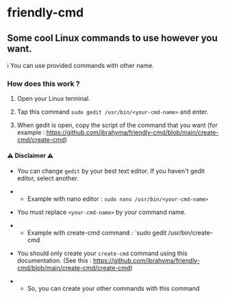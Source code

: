 # friendly-cmd
## Some cool Linux commands to use however you want.

ℹ️ You can use provided commands with other name.

### How does this work ?

1) Open your Linux terminal.
 
2) Tap this command `sudo gedit /usr/bin/<your-cmd-name>` and enter.

3) When gedit is open, copy the script of the command that you want (for example : https://github.com/ibrahyma/friendly-cmd/blob/main/create-cmd/create-cmd)


#### ⚠️ Disclaimer ⚠️

- You can change `gedit` by your best text editor. If you haven't gedit editor, select another.
- - Example with nano editor : `sudo nano /usr/bin/<your-cmd-name>`

- You must replace `<your-cmd-name>` by your command name.
- - Example with create-cmd command : `sudo gedit /usr/bin/create-cmd

- You should only create your `create-cmd` command using this documentation. (See this : https://github.com/ibrahyma/friendly-cmd/blob/main/create-cmd/create-cmd)
- - So, you can create your other commands with this command
